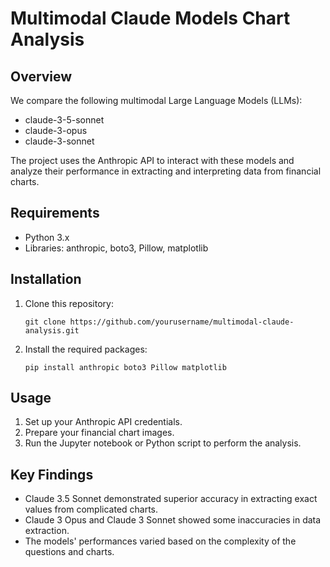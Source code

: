 # Multimodal Claude Models Chart Analysis

## Overview

We compare the following multimodal Large Language Models (LLMs):

- claude-3-5-sonnet
- claude-3-opus
- claude-3-sonnet

The project uses the Anthropic API to interact with these models and analyze their performance in extracting and interpreting data from financial charts.

## Requirements

- Python 3.x
- Libraries: anthropic, boto3, Pillow, matplotlib

## Installation

1. Clone this repository:
   ```
   git clone https://github.com/yourusername/multimodal-claude-analysis.git
   ```
2. Install the required packages:
   ```
   pip install anthropic boto3 Pillow matplotlib
   ```

## Usage

1. Set up your Anthropic API credentials.
2. Prepare your financial chart images.
3. Run the Jupyter notebook or Python script to perform the analysis.

## Key Findings

- Claude 3.5 Sonnet demonstrated superior accuracy in extracting exact values from complicated charts.
- Claude 3 Opus and Claude 3 Sonnet showed some inaccuracies in data extraction.
- The models' performances varied based on the complexity of the questions and charts.

